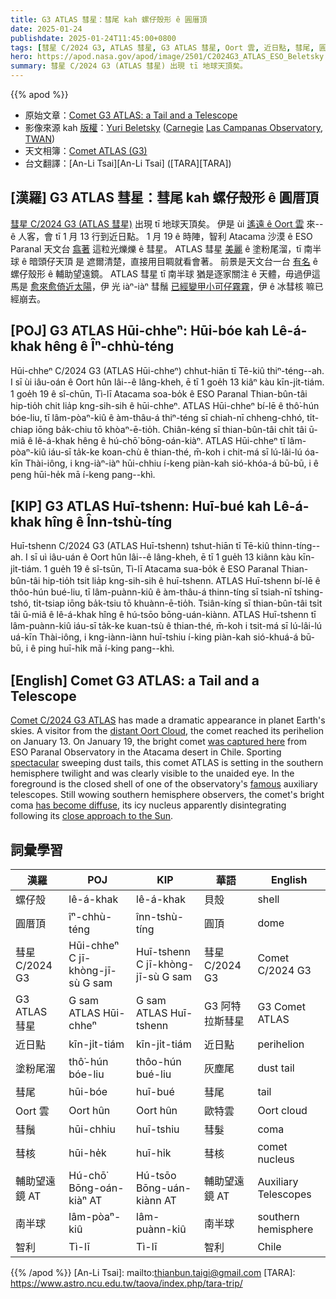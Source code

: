 ```yaml
---
title: G3 ATLAS 彗星：彗尾 kah 螺仔殼形 ê 圓厝頂
date: 2025-01-24
publishdate: 2025-01-24T11:45:00+0800
tags: [彗星 C/2024 G3, ATLAS 彗星, G3 ATLAS 彗星, Oort 雲, 近日點, 彗尾, 圓厝頂, 塗粉尾溜, 彗鬚, 彗核, 輔助望遠鏡, 螺仔殼, 南半球, 智利]
hero: https://apod.nasa.gov/apod/image/2501/C2024G3_ATLAS_ESO_Beletsky.jpg
summary: 彗星 C/2024 G3 (ATLAS 彗星) 出現 tī 地球天頂矣。
---
```


{{% apod %}}

- 原始文章：[Comet G3 ATLAS: a Tail and a Telescope](https://apod.nasa.gov/apod/)
- 影像來源 kah [版權][copyright]：[Yuri Beletsky](https://www.instagram.com/yuribeletsky/) ([Carnegie](http://carnegiescience.edu/) [Las Campanas Observatory](http://www.lco.cl/), [TWAN](https://twanight.org/about/))
- 天文相簿：[Comet ATLAS (G3)](https://www.facebook.com/media/set/?set=a.600449002683681&type=3)
- 台文翻譯：[An-Li Tsai][An-Li Tsai] ([TARA][TARA])

## [漢羅] G3 ATLAS 彗星：彗尾 kah 螺仔殼形 ê 圓厝頂
[彗星 C/2024 G3 (ATLAS 彗星)][Comet C/2024 G3 ATLAS] 出現 tī 地球天頂矣。
伊是 ùi [遙遠 ê Oort 雲][distant Oort Cloud] 來--ê 人客，會 tī 1 月 13 行到近日點。
1 月 19 ê 時陣，智利 Atacama 沙漠 ê ESO Paranal 天文台 [翕著][was captured here] 這粒光爍爍 ê 彗星。
ATLAS 彗星 [美麗][spectacular] ê 塗粉尾溜，tī 南半球 ê 暗頭仔天頂 是 遮爾清楚，直接用目睭就看會著。
前景是天文台一台 [有名][famous] ê 螺仔殼形 ê 輔助望遠鏡。
ATLAS 彗星 tī 南半球 猶是逐家關注 ê 天體，毋過伊這馬是 [愈來愈倚近太陽][close approach to the Sun]，伊 光 iàⁿ-iàⁿ 彗鬚 [已經變甲小可仔霧霧][has become diffuse]，伊 ê 冰彗核 嘛已經崩去。

## [POJ] G3 ATLAS Hūi-chheⁿ: Hūi-bóe kah Lê-á-khak hêng ê Îⁿ-chhù-téng
Hūi-chheⁿ C/2024 G3 (ATLAS Hūi-chheⁿ) chhut-hiān tī Tē-kiû thiⁿ-téng--ah.
I sī ùi iâu-oán ê Oort hûn lâi--ê lâng-kheh, ē tī 1 goe̍h 13 kiâⁿ kàu kīn-ji̍t-tiám.
1 goe̍h 19 ê sî-chūn, Tì-lī Atacama soa-bo̍k ê ESO Paranal Thian-bûn-tâi hip-tio̍h chit lia̍p kng-sih-sih ê hūi-chheⁿ.
ATLAS Hūi-chheⁿ bí-lē ê thô͘-hún bóe-liu, tī lâm-pòaⁿ-kiû ê àm-thâu-á thiⁿ-téng sī chiah-nī chheng-chhó, ti̍t-chiap iōng ba̍k-chiu tō khòaⁿ-ē-tio̍h.
Chiân-kéng sī thian-bûn-tâi chi̍t tâi ū-miâ ê lê-á-khak hêng ê hú-chō͘ bōng-oán-kiàⁿ.
ATLAS Hūi-chheⁿ tī lâm-pòaⁿ-kiû iáu-sī ta̍k-ke koan-chù ê thian-thé, m̄-koh i chit-má sī lú-lâi-lú óa-kīn Thài-iông, i kng-iàⁿ-iàⁿ hūi-chhiu í-keng piàn-kah sió-khóa-á bū-bū, i ê peng hūi-he̍k mā í-keng pang--khì.


## [KIP] G3 ATLAS Huī-tshenn: Huī-bué kah Lê-á-khak hîng ê Înn-tshù-tíng
Huī-tshenn C/2024 G3 (ATLAS Huī-tshenn) tshut-hiān tī Tē-kiû thinn-tíng--ah.
I sī uì iâu-uán ê Oort hûn lâi--ê lâng-kheh, ē tī 1 gue̍h 13 kiânn kàu kīn-ji̍t-tiám.
1 gue̍h 19 ê sî-tsūn, Tì-lī Atacama sua-bo̍k ê ESO Paranal Thian-bûn-tâi hip-tio̍h tsit lia̍p kng-sih-sih ê huī-tshenn.
ATLAS Huī-tshenn bí-lē ê thôo-hún bué-liu, tī lâm-puànn-kiû ê àm-thâu-á thinn-tíng sī tsiah-nī tshing-tshó, ti̍t-tsiap iōng ba̍k-tsiu tō khuànn-ē-tio̍h.
Tsiân-kíng sī thian-bûn-tâi tsi̍t tâi ū-miâ ê lê-á-khak hîng ê hú-tsōo bōng-uán-kiànn.
ATLAS Huī-tshenn tī lâm-puànn-kiû iáu-sī ta̍k-ke kuan-tsù ê thian-thé, m̄-koh i tsit-má sī lú-lâi-lú uá-kīn Thài-iông, i kng-iànn-iànn huī-tshiu í-king piàn-kah sió-khuá-á bū-bū, i ê ping huī-hi̍k mā í-king pang--khì.

## [English] Comet G3 ATLAS: a Tail and a Telescope
[Comet C/2024 G3 ATLAS][Comet C/2024 G3 ATLAS] has made a dramatic appearance in planet Earth's skies.
A visitor from the [distant Oort Cloud][distant Oort Cloud], the comet reached its perihelion on January 13.
On January 19, the bright comet [was captured here][was captured here] from ESO Paranal Observatory in the Atacama desert in Chile.
Sporting [spectacular][spectacular] sweeping dust tails, this comet ATLAS is setting in the southern hemisphere twilight and was clearly visible to the unaided eye.
In the foreground is the closed shell of one of the observatory's [famous][famous] auxiliary telescopes.
Still wowing southern hemisphere observers, the comet's bright coma [has become diffuse][has become diffuse], its icy nucleus apparently disintegrating following its [close approach to the Sun][close approach to the Sun].

## 詞彙學習
|漢羅|POJ|KIP|華語|English|
|-|-|-|-|-|
| 螺仔殼| lê-á-khak | lê-á-khak | 貝殼 | shell |
| 圓厝頂| îⁿ-chhù-téng | înn-tshù-tíng | 圓頂 | dome  |
| 彗星 C/2024 G3 | Hūi-chheⁿ C jī-khòng-jī-sù G sam | Huī-tshenn C jī-khòng-jī-sù G sam | 彗星 C/2024 G3 | Comet C/2024 G3 |
| G3 ATLAS 彗星 | G sam ATLAS Hūi-chheⁿ | G sam ATLAS Huī-tshenn | G3 阿特拉斯彗星 | G3 Comet ATLAS |
| 近日點| kīn-ji̍t-tiám | kīn-ji̍t-tiám | 近日點 | perihelion |
| 塗粉尾溜 | thô͘-hún bóe-liu | thôo-hún bué-liu | 灰塵尾 | dust tail |
| 彗尾 | hūi-bóe | huī-bué | 彗尾 | tail |
| Oort 雲 | Oort hûn | Oort hûn | 歐特雲 | Oort cloud|
| 彗鬚 | hūi-chhiu | huī-tshiu | 彗髮 | coma |
| 彗核 | hūi-he̍k | huī-hi̍k | 彗核 | comet nucleus |
| 輔助望遠鏡 AT | Hú-chō͘ Bōng-oán-kiàⁿ AT | Hú-tsōo Bōng-uán-kiànn AT | 輔助望遠鏡 AT | Auxiliary Telescopes |
| 南半球| lâm-pòaⁿ-kiû | lâm-puànn-kiû | 南半球 | southern hemisphere |
| 智利 | Tì-lī | Tì-lī | 智利 | Chile |

{{% /apod %}}
[An-Li Tsai]: mailto:thianbun.taigi@gmail.com
[TARA]: https://www.astro.ncu.edu.tw/taova/index.php/tara-trip/

[copyright]: https://apod.nasa.gov/apod/fap/lib/about_apod.html#srapply
[License3]: https://creativecommons.org/licenses/by-nc-nd/3.0/
[License2]:https://creativecommons.org/licenses/by-nc-nd/2.0/

[Comet C/2024 G3 ATLAS]:https://en.wikipedia.org/wiki/C/2024_G3_(ATLAS)
[distant Oort Cloud]:https://science.nasa.gov/solar-system/oort-cloud/
[was captured here]:https://www.instagram.com/yuribeletsky/p/DFF3LKtpIz4/
[spectacular]:https://apod.nasa.gov/apod/ap241006.html
[famous]:https://apod.nasa.gov/apod/ap240504.html
[has become diffuse]:https://skyandtelescope.org/uncategorized/comet-atlas-caught-in-the-act-of-disintegration/
[close approach to the Sun]:https://earthsky.org/tonight/brightest-comet-of-2025-atlas-g3-southern-hemisphere/
